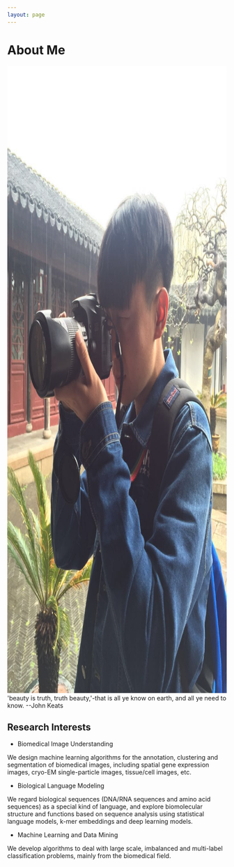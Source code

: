 ```yaml
---
layout: page
---
```


# About Me

<img src="/images/cam.jpg" class="floatpic" width="1080" height="1440">
'beauty is truth, truth beauty,'-that is all ye know on earth, and all ye need to know.
--John Keats

## Research Interests

- Biomedical Image Understanding

We design machine learning algorithms for the annotation, clustering and segmentation of biomedical images, including spatial gene expression images, cryo-EM single-particle images, tissue/cell images, etc.  


- Biological Language Modeling

We regard biological sequences (DNA/RNA sequences and amino acid sequences) as a special kind of language, and explore biomolecular structure and functions based on sequence analysis using statistical language models, k-mer embeddings and deep learning models.   


- Machine Learning and Data Mining

We develop algorithms to deal with large scale, imbalanced and multi-label classification problems, mainly from the biomedical field.
